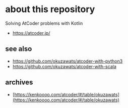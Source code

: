 # about this repository

Solving AtCoder problems with Kotlin

- <https://atcoder.jp/>

## see also

- <https://github.com/okuzawats/atcoder-with-python3>
- <https://github.com/okuzawats/atcoder-with-scala>

## archives

- [https://kenkoooo.com/atcoder/#/table/okuzawats](https://kenkoooo.com/atcoder/#/table/okuzawats)